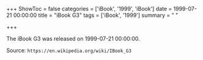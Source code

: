 +++
ShowToc = false
categories = ['iBook', '1999', 'iBook']
date = 1999-07-21 00:00:00
title = "iBook G3"
tags = ['iBook', '1999']
summary = " "

+++

The iBook G3 was released on 1999-07-21 00:00:00.

Source: `https://en.wikipedia.org/wiki/IBook_G3`


